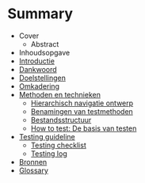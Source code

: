 # Summary

* Cover
   * Abstract
* Inhoudsopgave
* [Introductie](README.md)
* [Dankwoord](Scriptie/Voorwoord.md)
* [Doelstellingen](Scriptie/Doelstellingen.md)
* [Omkadering](Scriptie/Omkadering.md)
* [Methoden en technieken](Scriptie/MethodenEnTechnieken.md)
   * [Hierarchisch navigatie ontwerp](Scriptie/HierarchischNavigatieOntwerp.md)
   * [Benamingen van testmethoden](Scriptie/BenamingenVanTestmethoden.md)
   * [Bestandsstructuur](Scriptie/Bestandsstructuur.md)
   * [How to test: De basis van testen](Scriptie/HowToTest.md)
* [Testing guideline](Scriptie/TestingGuideline.md)
   * [Testing checklist](Scriptie/TestingChecklist.md)
   * [Testing log](Scriptie/TestingLog.md)
* [Bronnen](Scriptie/Sources.md)
* [Glossary](GLOSSARY.md)

